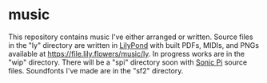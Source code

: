music
=====

This repository contains music I've either arranged or written. Source files in the "ly" directory are written in [LilyPond](https://lilypond.org/) with built PDFs, MIDIs, and PNGs available at <https://file.lily.flowers/music/ly>. In progress works are in the "wip" directory. There will be a "spi" directory soon with [Sonic Pi](https://sonic-pi.net/) source files. Soundfonts I've made are in the "sf2" directory.
